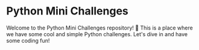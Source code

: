 # Python Mini Challenges

Welcome to the Python Mini Challenges repository! 🚀 This is a place where we have some cool and simple Python challenges. Let's dive in and have some coding fun!
